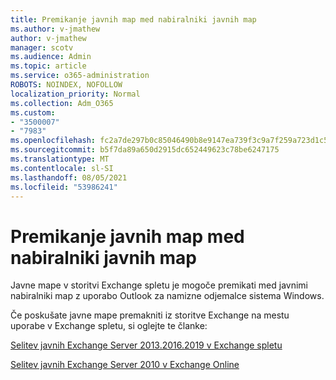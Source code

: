 ```yaml
---
title: Premikanje javnih map med nabiralniki javnih map
ms.author: v-jmathew
author: v-jmathew
manager: scotv
ms.audience: Admin
ms.topic: article
ms.service: o365-administration
ROBOTS: NOINDEX, NOFOLLOW
localization_priority: Normal
ms.collection: Adm_O365
ms.custom:
- "3500007"
- "7983"
ms.openlocfilehash: fc2a7de297b0c85046490b8e9147ea739f3c9a7f259a723d1c5ab95d57006fbb
ms.sourcegitcommit: b5f7da89a650d2915dc652449623c78be6247175
ms.translationtype: MT
ms.contentlocale: sl-SI
ms.lasthandoff: 08/05/2021
ms.locfileid: "53986241"
---
```

# <a name="move-public-folders-between-public-folder-mailboxes"></a>Premikanje javnih map med nabiralniki javnih map

Javne mape v storitvi Exchange spletu je mogoče premikati med javnimi nabiralniki map z uporabo Outlook za namizne odjemalce sistema Windows.

Če poskušate javne mape premakniti iz storitve Exchange na mestu uporabe v Exchange spletu, si oglejte te članke:

[Selitev javnih Exchange Server 2013.2016.2019 v Exchange spletu](https://aka.ms/ModernPFToEXO)

[Selitev javnih Exchange Server 2010 v Exchange Online](https://aka.ms/LegacyPFToEXO)
